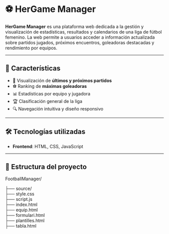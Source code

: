# ⚽ HerGame Manager

**HerGame Manager** es una plataforma web dedicada a la gestión y visualización de estadísticas, resultados y calendarios de una liga de fútbol femenino. La web permite a usuarios acceder a información actualizada sobre partidos jugados, próximos encuentros, goleadoras destacadas y rendimiento por equipos.

---

## 🚀 Características

- 📅 Visualización de **últimos y próximos partidos**
- ⚽ Ranking de **máximas goleadoras**
- 📊 Estadísticas por equipo y jugadora
- 🏆 Clasificación general de la liga
- 🔍 Navegación intuitiva y diseño responsivo

---

## 🛠️ Tecnologías utilizadas

- **Frontend**: HTML, CSS, JavaScript 
---

## 📂 Estructura del proyecto

FootballManager/

├── source/      
├── style.css               
├── script.js           
├── index.html  
├── equip.html                   
├── formulari.html           
├── plantilles.html   
├── tabla.html       
